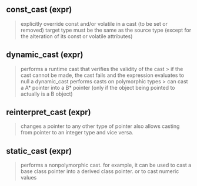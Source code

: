 
## const_cast<type> (expr)
> explicitly override const and/or volatile in a cast (to be set or removed)
> target type must be the same as the source type (except for the alteration of its const or volatile attributes)

## dynamic_cast<type> (expr)
> performs a runtime cast that verifies the validity of the cast
    > if the cast cannot be made, the cast fails and the expression evaluates to null
> a dynamic_cast performs casts on polymorphic types 
    > can cast a A* pointer into a B* pointer (only if the object being pointed to actually is a B object)

## reinterpret_cast<type> (expr)
> changes a pointer to any other type of pointer
> also allows casting from pointer to an integer type and vice versa.

## static_cast<type> (expr)
> performs a nonpolymorphic cast.
> for example, it can be used to cast a base class pointer into a derived class pointer.
> or to cast numeric values
